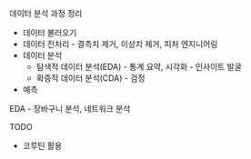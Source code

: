 데이터 분석 과정 정리
- 데이터 불러오기
- 데이터 전처리 - 결측치 제거, 이상치 제거, 피처 엔지니어링
- 데이터 분석
	- 탐색적 데이터 분석(EDA) - 통계 요약, 시각화 - 인사이트 발굴
	- 확증적 데이터 분석(CDA) - 검정
- 예측

EDA - 장바구니 분석, 네트워크 분석

TODO
- 코루틴 활용